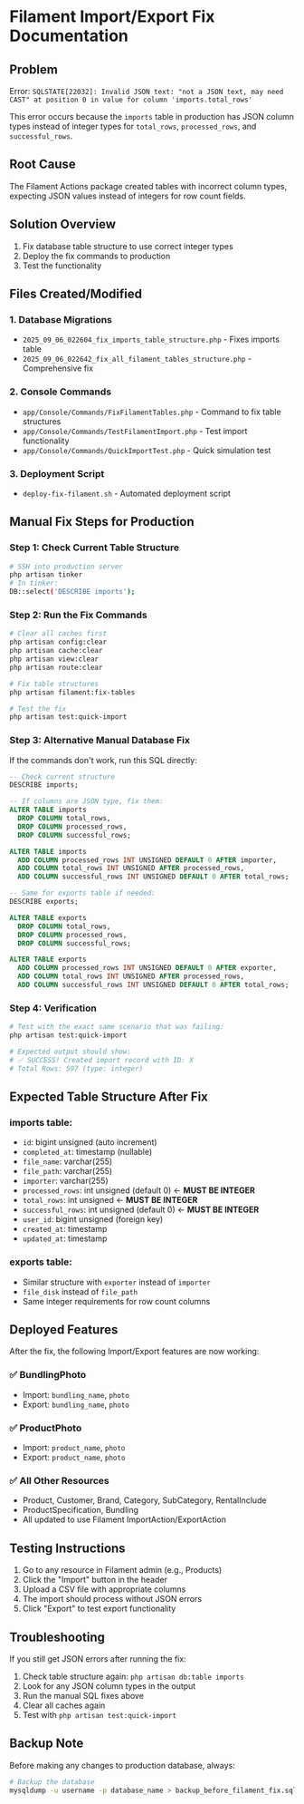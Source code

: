 # Filament Import/Export Fix Documentation

## Problem
Error: `SQLSTATE[22032]: Invalid JSON text: "not a JSON text, may need CAST" at position 0 in value for column 'imports.total_rows'`

This error occurs because the `imports` table in production has JSON column types instead of integer types for `total_rows`, `processed_rows`, and `successful_rows`.

## Root Cause
The Filament Actions package created tables with incorrect column types, expecting JSON values instead of integers for row count fields.

## Solution Overview
1. Fix database table structure to use correct integer types
2. Deploy the fix commands to production
3. Test the functionality

## Files Created/Modified

### 1. Database Migrations
- `2025_09_06_022604_fix_imports_table_structure.php` - Fixes imports table
- `2025_09_06_022642_fix_all_filament_tables_structure.php` - Comprehensive fix

### 2. Console Commands
- `app/Console/Commands/FixFilamentTables.php` - Command to fix table structures
- `app/Console/Commands/TestFilamentImport.php` - Test import functionality
- `app/Console/Commands/QuickImportTest.php` - Quick simulation test

### 3. Deployment Script
- `deploy-fix-filament.sh` - Automated deployment script

## Manual Fix Steps for Production

### Step 1: Check Current Table Structure
```bash
# SSH into production server
php artisan tinker
# In tinker:
DB::select('DESCRIBE imports');
```

### Step 2: Run the Fix Commands
```bash
# Clear all caches first
php artisan config:clear
php artisan cache:clear
php artisan view:clear
php artisan route:clear

# Fix table structures
php artisan filament:fix-tables

# Test the fix
php artisan test:quick-import
```

### Step 3: Alternative Manual Database Fix
If the commands don't work, run this SQL directly:

```sql
-- Check current structure
DESCRIBE imports;

-- If columns are JSON type, fix them:
ALTER TABLE imports 
  DROP COLUMN total_rows,
  DROP COLUMN processed_rows, 
  DROP COLUMN successful_rows;

ALTER TABLE imports 
  ADD COLUMN processed_rows INT UNSIGNED DEFAULT 0 AFTER importer,
  ADD COLUMN total_rows INT UNSIGNED AFTER processed_rows,
  ADD COLUMN successful_rows INT UNSIGNED DEFAULT 0 AFTER total_rows;

-- Same for exports table if needed:
DESCRIBE exports;

ALTER TABLE exports 
  DROP COLUMN total_rows,
  DROP COLUMN processed_rows, 
  DROP COLUMN successful_rows;

ALTER TABLE exports 
  ADD COLUMN processed_rows INT UNSIGNED DEFAULT 0 AFTER exporter,
  ADD COLUMN total_rows INT UNSIGNED AFTER processed_rows,
  ADD COLUMN successful_rows INT UNSIGNED DEFAULT 0 AFTER total_rows;
```

### Step 4: Verification

```bash
# Test with the exact same scenario that was failing:
php artisan test:quick-import

# Expected output should show:
# ✅ SUCCESS! Created import record with ID: X
# Total Rows: 597 (type: integer)
```

## Expected Table Structure After Fix

### imports table:
- `id`: bigint unsigned (auto increment)
- `completed_at`: timestamp (nullable)
- `file_name`: varchar(255)
- `file_path`: varchar(255)
- `importer`: varchar(255)
- `processed_rows`: int unsigned (default 0) ← **MUST BE INTEGER**
- `total_rows`: int unsigned ← **MUST BE INTEGER**
- `successful_rows`: int unsigned (default 0) ← **MUST BE INTEGER**
- `user_id`: bigint unsigned (foreign key)
- `created_at`: timestamp
- `updated_at`: timestamp

### exports table:
- Similar structure with `exporter` instead of `importer`
- `file_disk` instead of `file_path`
- Same integer requirements for row count columns

## Deployed Features

After the fix, the following Import/Export features are now working:

### ✅ BundlingPhoto
- Import: `bundling_name`, `photo`
- Export: `bundling_name`, `photo`

### ✅ ProductPhoto  
- Import: `product_name`, `photo`
- Export: `product_name`, `photo`

### ✅ All Other Resources
- Product, Customer, Brand, Category, SubCategory, RentalInclude
- ProductSpecification, Bundling
- All updated to use Filament ImportAction/ExportAction

## Testing Instructions

1. Go to any resource in Filament admin (e.g., Products)
2. Click the "Import" button in the header
3. Upload a CSV file with appropriate columns
4. The import should process without JSON errors
5. Click "Export" to test export functionality

## Troubleshooting

If you still get JSON errors after running the fix:

1. Check table structure again: `php artisan db:table imports`
2. Look for any JSON column types in the output
3. Run the manual SQL fixes above
4. Clear all caches again
5. Test with `php artisan test:quick-import`

## Backup Note
Before making any changes to production database, always:
```bash
# Backup the database
mysqldump -u username -p database_name > backup_before_filament_fix.sql
```
